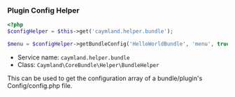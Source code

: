 ### Plugin Config Helper
```php
<?php 
$configHelper = $this->get('caymland.helper.bundle');

$menu = $configHelper->getBundleConfig('HelloWorldBundle', 'menu', true);
```

* Service name: `caymland.helper.bundle`
* Class: `Caymland\CoreBundle\Helper\BundleHelper`

This can be used to get the configuration array of a bundle/plugin's Config/config.php file.
